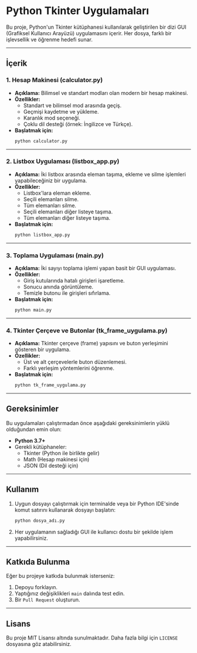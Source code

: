 # Python Tkinter Uygulamaları

Bu proje, Python'un Tkinter kütüphanesi kullanılarak geliştirilen bir dizi GUI (Grafiksel Kullanıcı Arayüzü) uygulamasını içerir. Her dosya, farklı bir işlevsellik ve öğrenme hedefi sunar.

---

## İçerik

### 1. **Hesap Makinesi (calculator.py)**
- **Açıklama:** Bilimsel ve standart modları olan modern bir hesap makinesi.
- **Özellikler:**
  - Standart ve bilimsel mod arasında geçiş.
  - Geçmişi kaydetme ve yükleme.
  - Karanlık mod seçeneği.
  - Çoklu dil desteği (örnek: İngilizce ve Türkçe).
- **Başlatmak için:**
  ```bash
  python calculator.py
  ```

---

### 2. **Listbox Uygulaması (listbox_app.py)**
- **Açıklama:** İki listbox arasında eleman taşıma, ekleme ve silme işlemleri yapabileceğiniz bir uygulama.
- **Özellikler:**
  - Listbox'lara eleman ekleme.
  - Seçili elemanları silme.
  - Tüm elemanları silme.
  - Seçili elemanları diğer listeye taşıma.
  - Tüm elemanları diğer listeye taşıma.
- **Başlatmak için:**
  ```bash
  python listbox_app.py
  ```

---

### 3. **Toplama Uygulaması (main.py)**
- **Açıklama:** İki sayıyı toplama işlemi yapan basit bir GUI uygulaması.
- **Özellikler:**
  - Giriş kutularında hatalı girişleri işaretleme.
  - Sonucu anında görüntüleme.
  - Temizle butonu ile girişleri sıfırlama.
- **Başlatmak için:**
  ```bash
  python main.py
  ```

---

### 4. **Tkinter Çerçeve ve Butonlar (tk_frame_uygulama.py)**
- **Açıklama:** Tkinter çerçeve (frame) yapısını ve buton yerleşimini gösteren bir uygulama.
- **Özellikler:**
  - Üst ve alt çerçevelerle buton düzenlemesi.
  - Farklı yerleşim yöntemlerini öğrenme.
- **Başlatmak için:**
  ```bash
  python tk_frame_uygulama.py
  ```

---
## Gereksinimler
Bu uygulamaları çalıştırmadan önce aşağıdaki gereksinimlerin yüklü olduğundan emin olun:
- **Python 3.7+**
- Gerekli kütüphaneler:
  - Tkinter (Python ile birlikte gelir)
  - Math (Hesap makinesi için)
  - JSON (Dil desteği için)

---

## Kullanım
1. Uygun dosyayı çalıştırmak için terminalde veya bir Python IDE'sinde komut satırını kullanarak dosyayı başlatın:
   ```bash
   python dosya_adı.py
   ```
2. Her uygulamanın sağladığı GUI ile kullanıcı dostu bir şekilde işlem yapabilirsiniz.

---

## Katkıda Bulunma
Eğer bu projeye katkıda bulunmak isterseniz:
1. Depoyu forklayın.
2. Yaptığınız değişiklikleri `main` dalında test edin.
3. Bir `Pull Request` oluşturun.

---

## Lisans
Bu proje MIT Lisansı altında sunulmaktadır. Daha fazla bilgi için `LICENSE` dosyasına göz atabilirsiniz.
